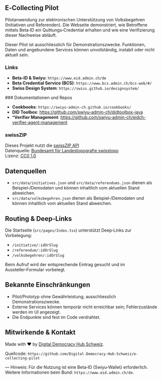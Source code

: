 ## E‑Collecting Pilot

Pilotanwendung zur elektronischen Unterstützung von Volksbegehren (Initiativen und Referenden). Die Webseite demonstriert, wie Betroffene mittels Beta‑ID ein Quittungs‑Credential erhalten und wie eine Verifizierung dieser Nachweise abläuft.

Dieser Pilot ist ausschliesslich für Demonstrationszwecke. Funktionen, Daten und angebundene Services können unvollständig, instabil oder nicht aktuell sein.

### Links
- **Beta‑ID & Swiyu**: `https://www.eid.admin.ch/de`
- **Beta Credential Service (BCS)**: `https://www.bcs.admin.ch/bcs-web/#/`
- **Swiss Design System**: `https://swiss.github.io/designsystem/`

### Dokumentationen und Repos
- **Cookbooks**: `https://swiyu-admin-ch.github.io/cookbooks/`
- **DID Toolbox**: https://github.com/swiyu-admin-ch/didtoolbox-java
- ***Verifier Management**: https://github.com/swiyu-admin-ch/eidch-verifier-agent-management

### swissZIP
Dieses Projekt nutzt die [swissZIP API](https://github.com/ganti/swissZIP)  
Datenquelle: [Bundesamt für Landestopografie swisstopo](https://data.geo.admin.ch/)  
Lizenz: [CC0 1.0](https://creativecommons.org/publicdomain/zero/1.0/)

## Datenquellen
- `src/data/initiatives.json` und `src/data/referendums.json` dienen als Beispiel‑/Demodaten und können inhaltlich vom aktuellen Stand abweichen.
- `src/data/volksbegehren.json` dienen als Beispiel‑/Demodaten und können inhaltlich vom aktuellen Stand abweichen.
## Routing & Deep‑Links
Die Startseite (`src/pages/Index.tsx`) unterstützt Deep‑Links zur Vorbelegung:
- `/initiative/:idOrSlug`
- `/referendum/:idOrSlug`
- `/volksbegehren/:idOrSlug`

Beim Aufruf wird der entsprechende Eintrag gesucht und im Aussteller‑Formular vorbelegt.

## Bekannte Einschränkungen
- Pilot/Prototyp ohne Gewährleistung; ausschliesslich Demonstrationszwecke.
- Externe Services können temporär nicht erreichbar sein; Fehlerzustände werden im UI angezeigt.
- Die Endpunkte sind fest im Code verdrahtet.

## Mitwirkende & Kontakt
Made with ❤️ by [Digital Democracy Hub Schweiz](https://www.digitaldemocracyhub.ch/).

Quellcode: `https://github.com/Digital-Democracy-Hub-Schweiz/e-collecting-pilot`

—
Hinweis: Für die Nutzung ist eine Beta‑ID (Swiyu‑Wallet) erforderlich. Weitere Informationen beim Bund: `https://www.eid.admin.ch/de`.
